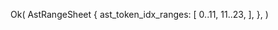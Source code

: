 Ok(
    AstRangeSheet {
        ast_token_idx_ranges: [
            0..11,
            11..23,
        ],
    },
)